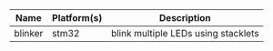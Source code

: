 | Name | Platform(s) | Description |
|---|---|---|
| blinker | stm32 | blink multiple LEDs using stacklets |
